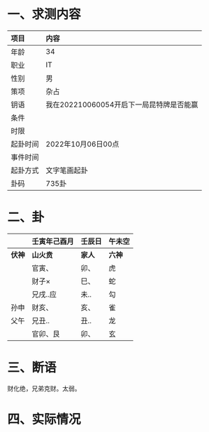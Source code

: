 # 一、求测内容

| 项目     | 内容                                     |
| :------- | :--------------------------------------- |
| 年龄     | 34                                       |
| 职业     | IT                                       |
| 性别     | 男                                       |
| 策项     | 杂占                                     |
| 钥语     | 我在202210060054开启下一局昆特牌是否能赢 |
| 条件     |                                          |
| 时限     |                                          |
| 起卦时间 | 2022年10月06日00点                       |
| 事件时间 |                                          |
| 起卦方式 | 文字笔画起卦                             |
| 卦码     | 735卦                                    |

# 二、卦

|                | 壬寅年己酉月     | 壬辰日         | 午未空         |
| :------------- | :--------------- | :------------- | :------------- |
| **伏神** | **山火贲** | **家人** | **六神** |
|                | 官寅、           | 卯、           | 虎             |
|                | 财子×           | 巳、           | 蛇             |
|                | 兄戌..应         | 未..           | 勾             |
| 孙申           | 财亥、           | 亥、           | 雀             |
| 父午           | 兄丑..           | 丑..           | 龙             |
|                | 官卯、艮         | 卯、           | 玄             |

# 三、断语

财化绝，兄弟克财。太弱。

# 四、实际情况
